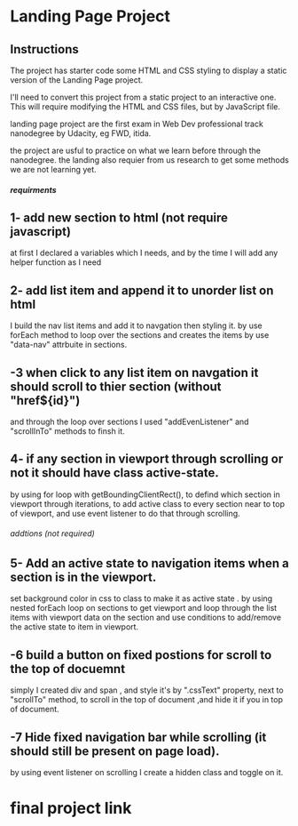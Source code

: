 # Landing Page Project

## Instructions

The project has starter code some HTML and CSS styling to display a static version of the Landing Page project.

I'll need to convert this project from a static project to an interactive one.
This will require modifying the HTML and CSS files, but by JavaScript file.

landing page project are the first exam in Web Dev professional track nanodegree
by Udacity, eg FWD, itida.

the project are usful to practice on what we learn before through the nanodegree.
the landing also requier from us research to get some methods we are not learning yet.

##### requirments

## 1- add new section to html (not require javascript)

at first I declared a variables which I needs, and by the time I will add any helper function as I need

## 2- add list item and append it to unorder list on html

I build the nav list items and add it to navgation then styling it.
by use forEach method to loop over the sections and creates the items by use "data-nav" attrbuite in sections.

## -3 when click to any list item on navgation it should scroll to thier section (without "href${id}")

and through the loop over sections I used "addEvenListener" and "scrollInTo" methods to finsh it.

## 4- if any section in viewport through scrolling or not it should have class active-state.

by using for loop with getBoundingClientRect(), to defind which section in viewport through iterations, to add active class to every section near to top of viewport, and use event listener to do that through scrolling.

###### addtions (not required)

## 5- Add an active state to navigation items when a section is in the viewport.

set background color in css to class to make it as active state .
by using nested forEach loop on sections to get viewport and loop through the list items with viewport data on the section and use conditions to add/remove the active state to item in viewport.

## -6 build a button on fixed postions for scroll to the top of docuemnt

simply I created div and span , and style it's by ".cssText" property,
next to "scrollTo" method, to scroll in the top of document ,and hide it if you in top of document.

## -7 Hide fixed navigation bar while scrolling (it should still be present on page load).

by using event listener on scrolling I create a hidden class and toggle on it.

# final project link
